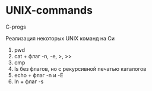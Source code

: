 # UNIX-commands
C-progs

Реализация некоторых UNIX команд на Си
1. pwd
2. cat + флаг -n, -e, >, >>
3. cmp
4. ls без флагов, но с рекурсивной печатью каталогов
5. echo + флаг -n и -E
6. ln + флаг -s
